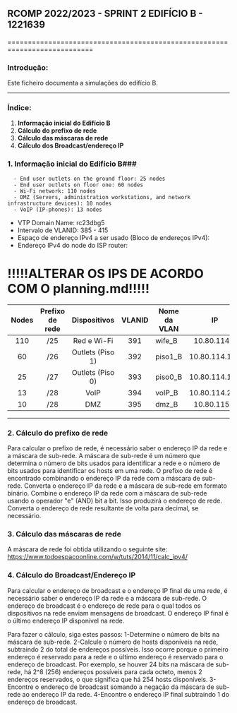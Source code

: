 ## RCOMP 2022/2023 - SPRINT 2 EDIFÍCIO B - 1221639 ##

===========================================================================

### Introdução: ###
Este ficheiro documenta a simulaçôes do edifício B.

------------------------------------------------------------------------------------------------------------------------------------------------------------

### Índice: ###

1. **Informação inicial do Edifício B**
2. **Cálculo do prefixo de rede**
3. **Cálculo das máscaras de rede**
4. **Cálculo dos Broadcast/endereço IP**


### 1. Informação inicial do Edifício B###

      - End user outlets on the ground floor: 25 nodes
      - End user outlets on floor one: 60 nodes
      - Wi-Fi network: 110 nodes
      - DMZ (Servers, administration workstations, and network infrastructure devices): 10 nodes
      - VoIP (IP-phones): 13 nodes

- VTP Domain Name: rc23dbg5
- Intervalo de VLANID: 385 - 415
- Espaço de endereço IPv4 a ser usado (Bloco de endereços IPv4):
- Endereço IPv4 do node do ISP router:

# !!!!!ALTERAR OS IPS DE ACORDO COM O planning.md!!!!! #
| Nodes | Prefixo de rede |   Dispositivos   | VLANID | Nome da VLAN |      IP       |  Primeiro IP  |   Último IP   | Máscara de rede |   Broadcast   |
|:-----:|:---------------:|:----------------:|:------:|--------------|:-------------:|:-------------:|:-------------:|-----------------|:-------------:|
|  110  |       /25       |    Red e Wi-Fi   |  391   | wife_B       |  10.80.114.0  |  10.80.114.1  | 10.80.114.128 | 255.255.255.128 | 10.80.114.127 |
|  60   |       /26       | Outlets (Piso 1) |  392   | piso1_B      |  10.80.114.129|  10.80.114.130| 10.80.114.192 | 255.255.255.192 | 10.80.114.191 |
|  25   |       /27       | Outlets (Piso 0) |  393   | piso0_B      |  10.80.114.193|  10.80.114.194| 10.80.114.224 | 255.255.255.224 | 10.80.114.223 |
|  13   |       /28       |       VoIP       |  394   | voIP_B       |  10.80.114.224|  10.80.114.225| 10.80.114.238 | 255.255.255.240 | 10.80.114.237 |
|  10   |       /28       |       DMZ        |  395   | dmz_B        |  10.80.115.0  |  10.80.114.1  | 10.80.114.14  | 255.255.255.240 | 10.80.115.15  |

------------------------------------------------------------------------------------------------------------------------------------------------------------
### 2. Cálculo do prefixo de rede ###

Para calcular o prefixo de rede, é necessário saber o endereço IP da rede e a máscara de sub-rede. A máscara de sub-rede é um número que determina o número de bits usados ​​para identificar a rede e o número de bits usados ​​para identificar os hosts em uma rede.
O prefixo de rede é encontrado combinando o endereço IP da rede com a máscara de sub-rede. 
Converta o endereço IP da rede e a máscara de sub-rede em formato binário. 
Combine o endereço IP da rede com a máscara de sub-rede usando o operador "e" (AND) bit a bit. Isso produzirá o endereço de rede. 
Converta o endereço de rede resultante de volta para decimal, se necessário.

### 3. Cálculo das máscaras de rede ###

A máscara de rede foi obtida utilizando o seguinte site: https://www.todoespacoonline.com/w/tuts/2014/11/calc_ipv4/

### 4. Cálculo do Broadcast/Endereço IP ###

Para calcular o endereço de broadcast e o endereço IP final de uma rede, é necessário saber o endereço IP da rede e a máscara de sub-rede. O endereço de broadcast é o endereço de rede para o qual todos os dispositivos na rede enviam mensagens de broadcast. O endereço IP final é o último endereço IP disponível na rede.

Para fazer o cálculo, siga estes passos:
1-Determine o número de bits na máscara de sub-rede.
2-Calcule o número de hosts disponíveis na rede, subtraindo 2 do total de endereços possíveis. Isso ocorre porque o primeiro endereço é reservado para a rede e o último endereço é reservado para o endereço de broadcast. Por exemplo, se houver 24 bits na máscara de sub-rede, há 2^8 (256) endereços possíveis para cada octeto, menos 2 endereços reservados, o que significa que há 254 hosts disponíveis.
3-Encontre o endereço de broadcast somando a negação da máscara de sub-rede ao endereço IP da rede. 
4-Encontre o endereço IP final subtraindo 1 do endereço de broadcast.
